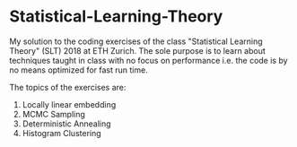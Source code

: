 # Statistical-Learning-Theory

My solution to the coding exercises of the class "Statistical Learning Theory" (SLT) 2018 at ETH Zurich.
The sole purpose is to learn about techniques taught in class with no focus on performance i.e. the code is by no means optimized for fast run time.

The topics of the exercises are:
1) Locally linear embedding
2) MCMC Sampling
3) Deterministic Annealing
4) Histogram Clustering

